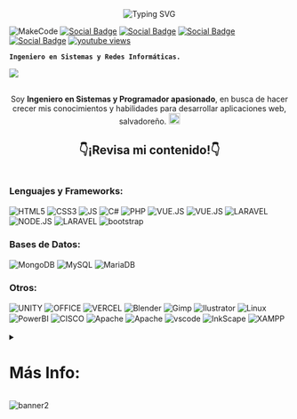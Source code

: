 <div align="center">
	<img src="https://readme-typing-svg.herokuapp.com?font=Fira+Code&weight=700&duration=4000&pause=998&color=40F8FF&center=true&repeat=false&width=437&lines=%C2%A1Hola%2C+Bienvenido!+%3AD" alt="Typing SVG" />
</div>

![MakeCode](https://github.com/alxs2997/alxs2997/assets/98421465/d373a633-9748-4553-a56e-91e4b975b8f4)
<a href="https://www.facebook.com/alexis.gallegos.73113" target="blank" rel="noopener noreferrer">![Social Badge](https://img.shields.io/badge/Facebook-1877F2?style=for-the-badge&logo=facebook&logoColor=white)</a> <a href="https://www.instagram.com/alxs2997/" target="blank" rel="noopener noreferrer">![Social Badge](https://img.shields.io/badge/Instagram-E4405F?style=for-the-badge&logo=instagram&logoColor=white)</a> <a href="https://www.linkedin.com/in/alexis-gallegos2997/" target="blank" rel="noopener noreferrer">![Social Badge](https://img.shields.io/badge/LinkedIn-0077B5?style=for-the-badge&logo=linkedin&logoColor=white)</a> <a href="https://twitter.com/Alxs2997" target="blank" rel="noopener noreferrer">![Social Badge](https://img.shields.io/badge/Twitter-1DA1F2?style=for-the-badge&logo=twitter&logoColor=white)</a> <a href="https://youtube.com/@alxs2997" target="_blank"><img alt="youtube views" title="Subscribe to my YouTube channel" src="https://custom-icon-badges.demolab.com/youtube/channel/views/UCfs2rOMsEdcRrKVUYrbkKcQ?color=%23E05D44&label=Youtube&logo=video&logoColor=white&style=for-the-badge&labelColor=CE4630"/></a>

**`Ingeniero en Sistemas y Redes Informáticas.`**

[![](https://visitcount.itsvg.in/api?id=alxs2997&icon=5&color=6)](https://visitcount.itsvg.in)

<img width="100%" height="2px" align="center" src="https://camo.githubusercontent.com/82291b0fe831bfc6781e07fc5090cbd0a8b912bb8b8d4fec0696c881834f81ac/68747470733a2f2f70726f626f742e6d656469612f394575424971676170492e676966" alt="------------------------------------------------------------------------------------------------------------------"/>

<p align="center">Soy <strong>Ingeniero en Sistemas y Programador apasionado</strong>, en busca de hacer crecer mis conocimientos y habilidades para desarrollar aplicaciones web, salvadoreño. <img src="https://images.emojiterra.com/google/noto-emoji/unicode-15/color/svg/1f1f8-1f1fb.svg" alt="sv" width="20" height="20"/><br /><h2 align="center">👇¡Revisa mi contenido!👇</h2></p>

<img width="100%" height="2px" align="center" src="https://camo.githubusercontent.com/82291b0fe831bfc6781e07fc5090cbd0a8b912bb8b8d4fec0696c881834f81ac/68747470733a2f2f70726f626f742e6d656469612f394575424971676170492e676966" alt="--------------------------------------------------------------------------------------------------------------------"/>

### Lenguajes y Frameworks:

<img align="center" src="https://img.shields.io/badge/HTML5-E34F26?style=for-the-badge&logo=html5&logoColor=white" alt="HTML5"/> <img align="center" src="https://img.shields.io/badge/CSS3-1572B6?style=for-the-badge&logo=css3&logoColor=white" alt="CSS3"/> <img align="center" src="https://img.shields.io/badge/JavaScript-323330?style=for-the-badge&logo=javascript&logoColor=F7DF1E" alt="JS"/> <img align="center" src="https://img.shields.io/badge/C%23-239120?style=for-the-badge&logo=c-sharp&logoColor=white" alt="C#"/> <img align="center" src="https://img.shields.io/badge/PHP-777BB4?style=for-the-badge&logo=php&logoColor=white" alt="PHP"/> <img align="center" src="https://img.shields.io/badge/Vue.js-35495E?style=for-the-badge&logo=vue.js&logoColor=4FC08D" alt="VUE.JS"/> <img align="center" src="https://img.shields.io/badge/React-20232A?style=for-the-badge&logo=react&logoColor=61DAFB" alt="VUE.JS"/> <img align="center" src="https://img.shields.io/badge/Laravel-FF2D20?style=for-the-badge&logo=laravel&logoColor=white" alt="LARAVEL"/> <img align="center" src="https://img.shields.io/badge/Node.js-43853D?style=for-the-badge&logo=node.js&logoColor=white" alt="NODE.JS"/> <img align="center" src="https://img.shields.io/badge/Tailwind_CSS-38B2AC?style=for-the-badge&logo=tailwind-css&logoColor=white" alt="LARAVEL"/> <img align="center" src="https://img.shields.io/badge/Bootstrap-563D7C?style=for-the-badge&logo=bootstrap&logoColor=white" alt="bootstrap"/>

### Bases de Datos:
<img align="center" src="https://img.shields.io/badge/MongoDB-4EA94B?style=for-the-badge&logo=mongodb&logoColor=purple" alt="MongoDB"/> <img align="center" src="https://img.shields.io/badge/MySQL-00000F?style=for-the-badge&logo=mysql&logoColor=yellow" alt="MySQL"/> <img align="center" src="https://img.shields.io/badge/MariaDB-003545?style=for-the-badge&logo=mariadb&logoColor=white" alt="MariaDB"/> 


### Otros:

<img align="center" src="https://img.shields.io/badge/Unity-100000?style=for-the-badge&logo=unity&logoColor=white" alt="UNITY"/> <img align="center" src="https://img.shields.io/badge/Microsoft_Office-D83B01?style=for-the-badge&logo=microsoft-office&logoColor=white" alt="OFFICE"/> 
<img align="center" src="https://img.shields.io/badge/Vercel-000000?style=for-the-badge&logo=vercel&logoColor=white" alt="VERCEL"/> <img align="center" src="https://img.shields.io/badge/blender-%23F5792A.svg?style=for-the-badge&logo=blender&logoColor=white" alt="Blender"/> <img align="center" src="https://img.shields.io/badge/gimp-5C5543?style=for-the-badge&logo=gimp&logoColor=white" alt="Gimp"/>
<img align="center" src="https://img.shields.io/badge/Adobe%20Illustrator-FF9A00?style=for-the-badge&logo=adobe%20illustrator&logoColor=white" alt="Ilustrator"/> <img align="center" src="https://img.shields.io/badge/Linux-FCC624?style=for-the-badge&logo=linux&logoColor=black" alt="Linux"/> <img align="center" src="https://img.shields.io/badge/power_bi-F2C811?style=for-the-badge&logo=powerbi&logoColor=black" alt="PowerBI"/> <img align="center" src="https://img.shields.io/badge/cisco-%23049fd9.svg?style=for-the-badge&logo=cisco&logoColor=black" alt="CISCO"/> <img align="center" src="https://img.shields.io/badge/apache-%23D42029.svg?style=for-the-badge&logo=apache&logoColor=white" alt="Apache"/> <img align="center" src="https://img.shields.io/badge/git-%23F05033.svg?style=for-the-badge&logo=git&logoColor=white" alt="Apache"/> <img align="center" src="https://img.shields.io/badge/VSCode-0078D4?style=for-the-badge&logo=visual%20studio%20code&logoColor=white" alt="vscode"/> <img align="center" src="https://img.shields.io/badge/Inkscape-000000?style=for-the-badge&logo=Inkscape&logoColor=white" alt="InkScape"/> <img align="center" src="https://img.shields.io/badge/Xampp-F37623?style=for-the-badge&logo=xampp&logoColor=white" alt="XAMPP"/> 
<img width="100%" height="2px" align="center" src="https://camo.githubusercontent.com/82291b0fe831bfc6781e07fc5090cbd0a8b912bb8b8d4fec0696c881834f81ac/68747470733a2f2f70726f626f742e6d656469612f394575424971676170492e676966" alt="-------------------------------------------------------------------------------------------------------------------------"/>


<details>
 <summary>
	 <h1>Más Info:</h1>
 </summary>

 <div id="proyectos">
<h2 >Algunos Videos del Canal👨🏻‍💻</h2>

<table align="left" >
<tr border="none">
  <td width="25%" align="center">
    <p align="center">
     <a href="https://www.youtube.com/watch?v=W_o1sIqhNAs&ab_channel=AlexisGallegos" title="Go to YouTube">
	     <img align="center" width="270px" height="140px" src="https://i.ibb.co/3cTCfyC/Rojo-Negro-y-Blanco-Grunge-Fitness-Banner-para-You-Tube-17.png"   alt="VIDEO To:" />
      </p>
    <p align="center">
        <a href="https://www.youtube.com/watch?v=W_o1sIqhNAs&ab_channel=AlexisGallegos" target="blank"><img align="center" src="https://img.shields.io/badge/YouTube-FF0000?style=for-the-badge&logo=youtube&logoColor=white" alt="@alxs2997"  /></a>
    </p>       
</td>
<td width="25%" align="center">
    <p align="center">
     <a href="https://www.youtube.com/watch?v=8rC63NaIiKU&t=327s&ab_channel=AlexisGallegos" title="Go to Source">
	     <img align="center" width="270px" height="140px" src="https://i.ibb.co/rHSK5rS/Rojo-Negro-y-Blanco-Grunge-Fitness-Banner-para-You-Tube-13.png"   alt="VIDEO To:" />
      </p>
    <p align="center">
        <a href="https://www.youtube.com/watch?v=8rC63NaIiKU&t=327s&ab_channel=AlexisGallegos" target="blank"><img align="center" src="https://img.shields.io/badge/YouTube-FF0000?style=for-the-badge&logo=youtube&logoColor=white" alt="@alxs2997"  /></a>
    </p>       
</td>
  
  <td width="25%" align="center">
    <p align="center">
     <a href="https://youtu.be/rI8q8suAD04" title="Go to Source">
	     <img align="center" width="270px" height="140px" src="https://i.ibb.co/K6vY8LR/Rojo-Negro-y-Blanco-Grunge-Fitness-Banner-para-You-Tube-16.png"   alt="VIDEO TO:" />
      </p>
    <p align="center">
        <a href="https://youtu.be/rI8q8suAD04" target="blank"><img align="center" src="https://img.shields.io/badge/YouTube-FF0000?style=for-the-badge&logo=youtube&logoColor=white" alt="@alxs2997"  /></a>
    </p>       
</td>

   <td width="25%" align="center">
    <p align="center">
     <a href="https://www.youtube.com/watch?v=N_nJLSAtlEY&t=2s&ab_channel=AlexisGallegos" title="Go to Source">
        <img align="center" width="270px" height="140px" src="https://i.ibb.co/4jcP38p/Rojo-Negro-y-Blanco-Grunge-Fitness-Banner-para-You-Tube-14.png"   alt="VIDEO" /></a>
      </p>
    <p align="center">
        <a href="https://www.youtube.com/watch?v=N_nJLSAtlEY&t=2s&ab_channel=AlexisGallegos" target="blank"><img align="center" src="https://img.shields.io/badge/YouTube-FF0000?style=for-the-badge&logo=youtube&logoColor=white" alt="@alxs2997" /></a>
    </p>       
</td>
  
</tr>
</table>
  </div>
<br>
<br><br>
<br>
<br><br><br>
<br><br>

#  Estadísticas:

<table align="center">
<tr>
<td width="60%" align="center">

 <img  align="center"  src="https://github-readme-stats.vercel.app/api?username=alxs2997&show_icons=true&count_private=true&hide=cotribs,prs,issues&theme=tokyonight" />
  <br></br>
  <img  title="🔥 Get streak stats for your profile at git.io/streak-stats" alt="Mark streak" src="https://github-readme-streak-stats.herokuapp.com/?user=alxs2997&theme=tokyonight&hide_border=&date_format=j%20M%5B%20Y%5D" /> 
</td>

<td width="40%" align="center">

  <img  align="center"  src="https://github-readme-stats.anuraghazra1.vercel.app/api/top-langs/?username=alxs2997&theme=tokyonight&layout=compact&hide_border=false&no-bg=true&no-frame=true&langs_count=10"/>

  </td>
</tr>
</table>
<!--- stats (end) -->
<p align="right">
	<a href="#top">
		<img src="https://img.shields.io/static/v1?label&message=back+to+top&color=7E3ACE&style=flat&logo" alt="back-to-top" />
	</a>
</p>
<div align="center">
	<img src="https://github.com/Rishit-dagli/Rishit-dagli/blob/master/images/octocat-anime.gif" />
</div>
<div align="center">
	<img src="https://readme-typing-svg.herokuapp.com?font=Fira+Code&weight=700&duration=4000&pause=998&color=40F8FF&center=true&width=437&lines=Gracias+por+tu+visita!" alt="Typing SVG" />
</div>

<img width="100%" height="2px" align="center" src="https://camo.githubusercontent.com/82291b0fe831bfc6781e07fc5090cbd0a8b912bb8b8d4fec0696c881834f81ac/68747470733a2f2f70726f626f742e6d656469612f394575424971676170492e676966" alt="------------------------------------------------------------------------------------------------------------------"/> 
</details>


![banner2](https://github.com/alxs2997/alxs2997/assets/98421465/7acc7e32-62e3-4fe4-ab5b-d564ecd9bb24)
